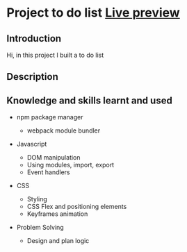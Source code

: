 # Project to do list [Live preview](https://lancedang64.github.io/project_todo-list/)

## Introduction
Hi, in this project I built a to do list

## Description


## Knowledge and skills learnt and used
- npm package manager
  - webpack module bundler

- Javascript
  - DOM manipulation
  - Using modules, import, export
  - Event handlers

- CSS
  - Styling
  - CSS Flex and positioning elements
  - Keyframes animation
  
- Problem Solving
  - Design and plan logic
